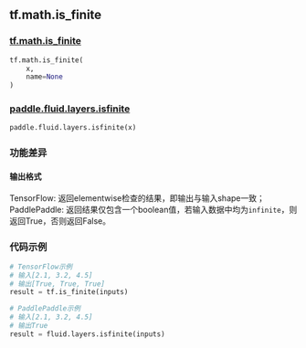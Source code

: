 ## tf.math.is_finite

### [tf.math.is_finite](https://www.tensorflow.org/versions/r1.13/api_docs/python/tf/math/is_finite)
``` python
tf.math.is_finite(
    x,
    name=None
)
```

### [paddle.fluid.layers.isfinite](http://paddlepaddle.org/documentation/docs/zh/1.4/api_cn/layers_cn.html#paddle.fluid.layers.isfinite)
``` python
paddle.fluid.layers.isfinite(x)
```

### 功能差异

#### 输出格式
TensorFlow: 返回elementwise检查的结果，即输出与输入shape一致；  
PaddlePaddle: 返回结果仅包含一个boolean值，若输入数据中均为`infinite`，则返回True，否则返回False。

### 代码示例
```python
# TensorFlow示例
# 输入[2.1, 3.2, 4.5]
# 输出[True, True, True]
result = tf.is_finite(inputs)

# PaddlePaddle示例
# 输入[2.1, 3.2, 4.5]
# 输出True
result = fluid.layers.isfinite(inputs)
```
